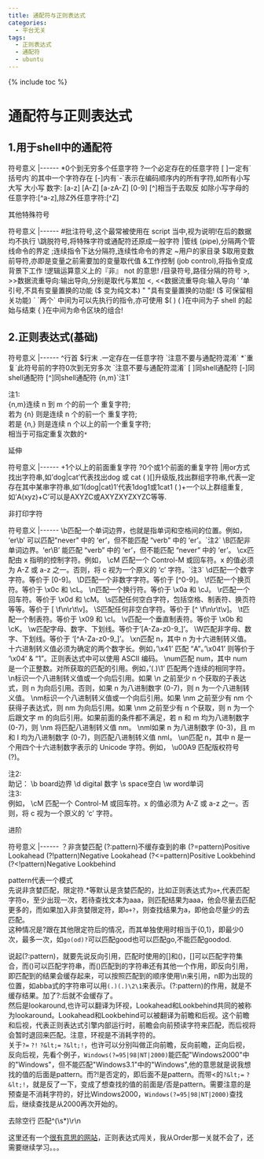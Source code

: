 ```yaml
---
title: 通配符与正则表达式
categories:
  - 平台无关
tags:
  - 正则表达式
  - 通配符
  - ubuntu
---
```

{% include toc %}

# 通配符与正则表达式

## 1.用于shell中的通配符

<th align="center">符号</th><th align="left">意义</th>
|------
<td align="center">*</td><td align="left">0个到无穷多个任意字符</td>
<td align="center">?</td><td align="left">一个必定存在的任意字符</td>
<td align="center">[ ]</td><td align="left">一定有`括号内`的其中一个字符存在</td>
<td align="center">[-]</td><td align="left">内有`-`表示在编码顺序内的所有字符,如所有小写 大写 大小写 数字: [a-z] [A-Z] [a-zA-Z] [0-9]</td>
<td align="center">[^]</td><td align="left">相当于去取反 如除小写字母的任意字符:[^a-z],除Z外任意字符:[^Z]</td>

其他特殊符号

<th align="center">符号</th><th align="left">意义</th>
|------
<td align="center">#</td><td align="left">批注符号,这个最常被使用在 script 当中,视为说明!在后的数据均不执行</td>
<td align="center">\</td><td align="left">跳脱符号,将特殊字符或通配符还原成一般字符</td>
<td align="center">|</td><td align="left">管线 (pipe),分隔两个管线命令的界定</td>
<td align="center">;</td><td align="left">连续指令下达分隔符,连续性命令的界定</td>
<td align="center">~</td><td align="left">用户的家目录</td>
<td align="center">$</td><td align="left">取用变数前导符,亦即是变量之前需要加的变量取代值</td>
<td align="center">&amp;</td><td align="left">工作控制 (job control),将指令变成背景下工作</td>
<td align="center">!</td><td align="left">逻辑运算意义上的『非』 not 的意思!</td>
<td align="center">/</td><td align="left">目录符号,路径分隔的符号</td>
<td align="center">&gt;, &gt;&gt;</td><td align="left">数据流重导向:输出导向,分别是取代与累加</td>
<td align="center">&lt;, &lt;&lt;</td><td align="left">数据流重导向:输入导向</td>
<td align="center">’ ’</td><td align="left">单引号,不具有变量置换的功能 ($ 变为纯文本)</td>
<td align="center">" "</td><td align="left">具有变量置换的功能! ($ 可保留相关功能)</td>
<td align="center">` `</td><td align="left">两个` 中间为可以先执行的指令,亦可使用 $( )</td>
<td align="center">( )</td><td align="left">在中间为子 shell 的起始与结束</td>
<td align="center">{ }</td><td align="left">在中间为命令区块的组合!</td>

## 2.正则表达式(基础)

<th align="center">符号</th><th align="left">意义</th>
|------
<td align="center">^</td><td align="left">行首</td>
<td align="center">$</td><td align="left">行末</td>
<td align="center">.</td><td align="left">一定存在一任意字符 `注意不要与通配符混淆`</td>
<td align="center">*</td><td align="left">`重复`此符号前的字符0次到无穷多次 `注意不要与通配符混淆`</td>
<td align="center">[ ]</td><td align="left">同shell通配符</td>
<td align="center">[-]</td><td align="left">同shell通配符</td>
<td align="center">[^]</td><td align="left">同shell通配符</td>
<td align="center">{n,m}</td><td align="left">`注1`</td>

注1:<br/> {n,m}连续 n 到 m 个的前一个 重复字符;<br/> 若为 {n} 则是连续 n 个的前一个 重复字符;<br/> 若是 {n,} 则是连续 n 个以上的前一个重复字符;<br/> 相当于可指定重复次数的`*`

延伸

<th align="center">符号</th><th align="left">意义</th>
|------
<td align="center">+</td><td align="left">1个以上的前面重复字符</td>
<td align="center">?</td><td align="left">0个或1个前面的重复字符</td>
<td align="center">|</td><td align="left">用or方式找出字符串,如’dog|cat’代表找出dog 或 cat</td>
<td align="center">( )</td><td align="left">[]升级版,找出群组字符串,代表一定存在其中某串字符串,如’1(dog|cat)1’代表1dog1或1cat1</td>
<td align="center">( )+</td><td align="left">一个以上群组重复,如’A(xyz)+C’可以是AXYZC或AXYZXYZXYZC等等.</td>

非打印字符

<th align="center">符号</th><th align="left">意义</th>
|------
<td align="center">\b</td><td align="left">匹配一个单词边界，也就是指单词和空格间的位置。例如， ‘er\b’ 可以匹配"never" 中的 ‘er’，但不能匹配 “verb” 中的 ‘er’。`注2`</td>
<td align="center">\B</td><td align="left">匹配非单词边界。‘er\B’ 能匹配 “verb” 中的 ‘er’，但不能匹配 “never” 中的 ‘er’。</td>
<td align="center">\cx</td><td align="left">匹配由 x 指明的控制字符。例如， \cM 匹配一个 Control-M 或回车符。x 的值必须为 A-Z 或 a-z 之一。否则，将 c 视为一个原义的 ‘c’ 字符。`注3`</td>
<td align="center">\d</td><td align="left">匹配一个数字字符。等价于 [0-9]。</td>
<td align="center">\D</td><td align="left">匹配一个非数字字符。等价于 [^0-9]。</td>
<td align="center">\f</td><td align="left">匹配一个换页符。等价于 \x0c 和 \cL。</td>
<td align="center">\n</td><td align="left">匹配一个换行符。等价于 \x0a 和 \cJ。</td>
<td align="center">\r</td><td align="left">匹配一个回车符。等价于 \x0d 和 \cM。</td>
<td align="center">\s</td><td align="left">匹配任何空白字符，包括空格、制表符、换页符等等。等价于 [ \f\n\r\t\v]。</td>
<td align="center">\S</td><td align="left">匹配任何非空白字符。等价于 [^ \f\n\r\t\v]。</td>
<td align="center">\t</td><td align="left">匹配一个制表符。等价于 \x09 和 \cI。</td>
<td align="center">\v</td><td align="left">匹配一个垂直制表符。等价于 \x0b 和 \cK。</td>
<td align="center">\w</td><td align="left">匹配字母、数字、下划线。等价于’[A-Za-z0-9_]’。</td>
<td align="center">\W</td><td align="left">匹配非字母、数字、下划线。等价于 ‘[^A-Za-z0-9_]’。</td>
<td align="center">\xn</td><td align="left">匹配 n，其中 n 为十六进制转义值。十六进制转义值必须为确定的两个数字长。例如，’\x41’ 匹配 “A”。’\x041’ 则等价于 ‘\x04’ &amp; “1”。正则表达式中可以使用 ASCII 编码。</td>
<td align="center">\num</td><td align="left">匹配 num，其中 num 是一个正整数。对所获取的匹配的引用。例如，’(.)\1’ 匹配两个连续的相同字符。</td>
<td align="center">\n</td><td align="left">标识一个八进制转义值或一个向后引用。如果 \n 之前至少 n 个获取的子表达式，则 n 为向后引用。否则，如果 n 为八进制数字 (0-7)，则 n 为一个八进制转义值。</td>
<td align="center">\nm</td><td align="left">标识一个八进制转义值或一个向后引用。如果 \nm 之前至少有 nm 个获得子表达式，则 nm 为向后引用。如果 \nm 之前至少有 n 个获取，则 n 为一个后跟文字 m 的向后引用。如果前面的条件都不满足，若 n 和 m 均为八进制数字 (0-7)，则 \nm 将匹配八进制转义值 nm。</td>
<td align="center">\nml</td><td align="left">如果 n 为八进制数字 (0-3)，且 m 和 l 均为八进制数字 (0-7)，则匹配八进制转义值 nml。</td>
<td align="center">\un</td><td align="left">匹配 n，其中 n 是一个用四个十六进制数字表示的 Unicode 字符。例如， \u00A9 匹配版权符号 (?)。</td>

注2:<br/> 助记： \b board边界 \d digital 数字 \s space空白 \w word单词<br/> 注3:<br/> 例如， \cM 匹配一个 Control-M 或回车符。x 的值必须为 A-Z 或 a-z 之一。否则，将 c 视为一个原义的 ‘c’ 字符。

进阶

<th align="center">符号</th><th align="left">意义</th>
|------
<td align="center">？</td><td align="left">非贪婪匹配</td>
<td align="center">(?:pattern)</td><td align="left">不缓存查到的串</td>
<td align="center">(?=pattern)</td><td align="left">Positive Lookahead</td>
<td align="center">(?!pattern)</td><td align="left">Negative Lookahead</td>
<td align="center">(?&lt;=pattern)</td><td align="left">Positive Lookbehind</td>
<td align="center">(?&lt;!pattern)</td><td align="left">Negative Lookbehind</td>

pattern代表一个模式<br/> 先说非贪婪匹配，限定符.*等默认是贪婪匹配的，比如正则表达式为`o+`,代表匹配字符o，至少出现一次，若待查找文本为aaa，则匹配结果为aaa，他会尽量去匹配更多的，而如果加入非贪婪限定符，即`o+?`，则查找结果为a，即他会尽量少的去匹配。<br/> 这种情况是?跟在其他限定符后的情况，而其单独使用时相当于{0,1}，即最少0次，最多一次，如`go(od)?`可以匹配good也可以匹配go,不能匹配goodod.

说起(?:pattern)，就要先说反向引用，匹配时使用的[]和()，[]可以匹配字符集合，而()可以匹配字符串，而()匹配到的字符串还有其他一个作用，即反向引用，即匹配到的结果会缓存起来，可以按照匹配到的顺序使用\n来引用，n即为出现的位置，如abba式的字符串可以用`(.)(.)\2\1`来表示。(?:pattern)的作用，就是不缓存结果。加了?:后就不会缓存了。<br/> 然后是lookaround,也许可以翻译为环视，Lookahead和Lookbehind共同的被称为lookaround。Lookahead和Lookbehind可以被翻译为前瞻和后视。这个前瞻和后视，代表正则表达式引擎内部运行时，前瞻会向前预读字符来匹配，而后视将会暂时退回来匹配。注意，环视是不消耗字符的。<br/> 关于`?=` `?!` `?&lt;=` `?&lt;!`，也许可以分别叫做正向前瞻，反向前瞻，正向后视，反向后视，先看个例子，`Windows(?=95|98|NT|2000)`能匹配"Windows2000"中的"Windows"，但不能匹配"Windows3.1"中的"Windows",他的意思就是说我想找的值的后面是pattern。而?!是否定的，即后面不是pattern。而带&lt;的`?&lt;=` `?&lt;!`，就是反了一下，变成了想查找的值的前面是/否是pattern。需要注意的是预查是不消耗字符的，好比Windows2000，`Windows(?=95|98|NT|2000)`查找后，继续查找是从2000再次开始的。

去除空行 匹配^(\s*)\r\n

这里还有一个[很有意思的网站](https://alf.nu/RegexGolf)，正则表达式闯关，我从Order那一关就不会了，还需要继续学习。。。
